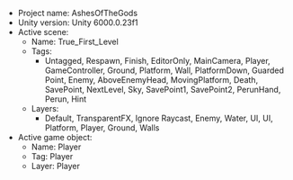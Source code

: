 <!-- UNITY CODE ASSIST INSTRUCTIONS START -->
- Project name: AshesOfTheGods
- Unity version: Unity 6000.0.23f1
- Active scene:
  - Name: True_First_Level
  - Tags:
    - Untagged, Respawn, Finish, EditorOnly, MainCamera, Player, GameController, Ground, Platform, Wall, PlatformDown, Guarded Point, Enemy, AboveEnemyHead, MovingPlatform, Death, SavePoint, NextLevel, Sky, SavePoint1, SavePoint2, PerunHand, Perun, Hint
  - Layers:
    - Default, TransparentFX, Ignore Raycast, Enemy, Water, UI, UI, Platform, Player, Ground, Walls
- Active game object:
  - Name: Player
  - Tag: Player
  - Layer: Player
<!-- UNITY CODE ASSIST INSTRUCTIONS END -->